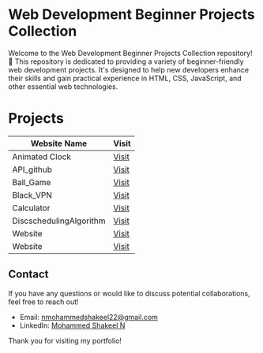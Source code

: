 Web Development Beginner Projects Collection
=====================================================

Welcome to the Web Development Beginner Projects Collection repository! 🎉 This repository is dedicated to providing a variety of beginner-friendly web development projects. It's designed to help new developers enhance their skills and gain practical experience in HTML, CSS, JavaScript, and other essential web technologies.

# Projects

| Website Name     | Visit                   |
|------------------|------------------------|
| Animated Clock  | [Visit](https://shakeel-storage.github.io/Animate_Clock/) |
| API_github   | [Visit](https://shakeel-storage.github.io/API_github/) |
| Ball_Game   | [Visit](https://shakeel-storage.github.io/Ball_Game/) |
| Black_VPN   | [Visit](https://shakeel-storage.github.io/Black_VPN/) |
| Calculator   | [Visit](https://shakeel-storage.github.io/Calculator/) |
| DiscschedulingAlgorithm   | [Visit](https://shakeel-storage.github.io/DiscschedulingAlgorithm/) |
| Website   | [Visit](https://www.example2.com) |
| Website   | [Visit](https://www.example2.com) |


## Contact

If you have any questions or would like to discuss potential collaborations, feel free to reach out!

- Email: [nmohammedshakeel22@gmail.com](mailto:nmohammedshakeel22@gmail.com)
- LinkedIn: [Mohammed Shakeel N](www.linkedin.com/in/nmdshakeel)

Thank you for visiting my portfolio!
